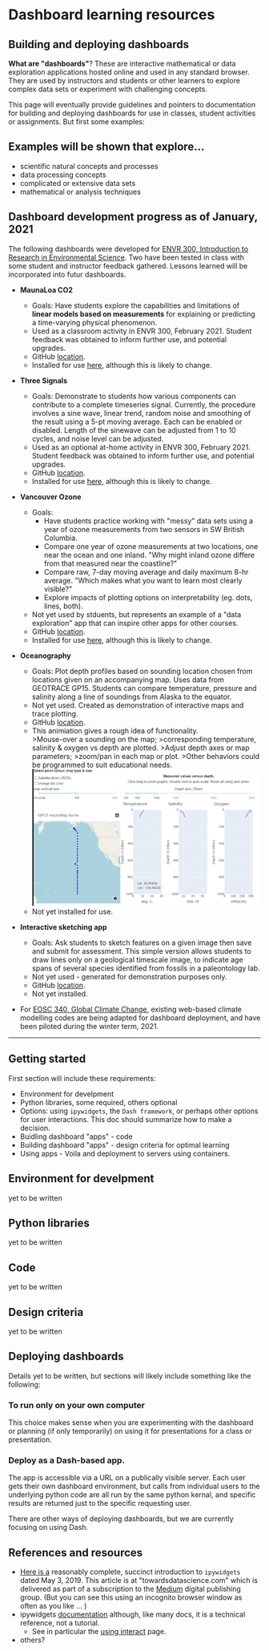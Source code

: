 # Dashboard learning resources

## Building and deploying dashboards

**What are "dashboards"**? These are interactive mathematical or data exploration applications hosted online and used in any standard browser. They are used by instructors and students or other learners to explore complex data sets or experiment with challenging concepts.

This page will eventually provide guidelines and pointers to documentation for building and deploying dashboards for use in classes, student activities or assignments. But first some examples:

## Examples will be shown that explore...

* scientific natural concepts and processes
* data processing concepts
* complicated or extensive data sets
* mathematical or analysis techniques

## Dashboard development progress as of January, 2021

The following dashboards were developed for [ENVR 300, Introduction to Research in Environmental Science](https://www.eoas.ubc.ca/academics/courses/envr300). Two have been tested in class with some student and instructor feedback gathered. Lessons learned will be incorporated into futur dashboards.
* **MaunaLoa CO2**
  * Goals: Have students explore the capabilities and limitations of **linear models based on measurements** for explaining or predicting a time-varying physical phenomenon.
  * Used as a classroom activity in ENVR 300, February 2021. Student feedback was obtained to inform further use, and potential upgrades.
  * GitHub [location](https://github.com/fhmjones/envr-300-monaloa).
  * Installed for use [here](https://hub.envr300.portal.eoas.ubc.ca/services/external/envr-300/monaloa/), although this is likely to change.

* **Three Signals**
  * Goals: Demonstrate to students how various components can contribute to a complete timeseries signal. Currently, the procedure involves a sine wave, linear trend, random noise and smoothing of the result using a 5-pt moving average. Each can be enabled or disabled. Length of the sinewave can be adjusted from 1 to 10 cycles, and noise level can be adjusted.
  * Used as an optional at-home activity in ENVR 300, February 2021. Student feedback was obtained to inform further use, and potential upgrades.
  * GitHub [location](https://github.com/fhmjones/envr-300-3signals).
  * Installed for use [here](https://hub.envr300.portal.eoas.ubc.ca/services/external/envr-300/three-signals/), although this is likely to change.

* **Vancouver Ozone**
  * Goals:
    - Have students practice working with "messy" data sets using a year of ozone measurements from two sensors in SW British Columbia.
    - Compare one year of ozone measurements at two locations, one near the ocean and one inland. "Why might inland ozone differe from that measured near the coastline?"
    - Compare raw, 7-day moving average and daily maximum 8-hr average. "Which makes what you want to learn most clearly visible?"
    - Explore impacts of plotting options on interpretability (eg. dots, lines, both).
  * Not yet used by stduents, but represents an example of a "data exploration" app that can inspire other apps for other courses.
  * GitHub [location](https://github.com/fhmjones/envr-300-ozone).
  * Installed for use [here](https://hub.envr300.portal.eoas.ubc.ca/services/external/envr-300/ozone/), although this is likely to change.

* **Oceanography**
  * Goals: Plot depth profiles based on sounding location chosen from locations given on an accompanying map. Uses data from GEOTRACE GP15. Students can compare temperature, pressure and salinity along a line of soundings from Alaska to the equator.
  * Not yet used. Created as demonstration of interactive maps and trace plotting.
  * GitHub [location](https://github.com/fhmjones/eosc-372).
  * This animiation gives a rough idea of functionality. <br> >Mouse-over a sounding on the map; >corresponding temperature, salinity & oxygen vs depth are plotted. >Adjust depth axes or map parameters; >zoom/pan in each map or plot. >Other behaviors could be programmed to suit educational needs.
  ![ocgydemo](ocgy-demo-02.gif "ocgy demo")
  * Not yet installed for use.

* **Interactive sketching app**
  * Goals: Ask students to sketch features on a given image then save and submit for assessment. This simple version allows students to draw lines only on a geological timescale image, to indicate age spans of several species identified from fossils in a paleontology lab.
  * Not yet used - generated for demonstration purposes only.
  * GitHub [location](https://github.com/fhmjones/dash_ImageAnnot01).
  * Not yet installed.
  
* For [EOSC 340, Global Climate Change](https://www.eoas.ubc.ca/academics/courses/eosc340), existing web-based climate modelling codes are being adapted for dashboard deployment, and have been piloted during the winter term, 2021.

---

## Getting started

First section will include these requirements:

* Environment for develpment
* Python libraries, some required, others optional
* Options: using `ipywidgets`, the `Dash framework`, or perhaps other options for user interactions. This doc should summarize how to make a decision.
* Buidling dashboard "apps" - code
* Building dashboard "apps" - design criteria for optimal learning
* Using apps - Voila and deployment to servers using containers.

## Environment for develpment

yet to be written

## Python libraries

yet to be written

## Code

yet to be written

## Design criteria

yet to be written

## Deploying dashboards

Details yet to be written, but sections will likely include something like the following:

### To run only on your own computer

This choice makes sense when you are experimenting with the dashboard or planning (if only temporarily) on using it for presentations for a class or presentation.

### Deploy as a Dash-based app.

The app is accessible via a URL on a publically visible server. Each user gets their own dashboard environment, but calls from individual users to the underlying python code are all run by the same python kernal, and specific results are returned just to the specific requesting user.

There are other ways of deploying dashboards, but we are currently focusing on using Dash.

## References and resources

* [Here is a](https://towardsdatascience.com/bring-your-jupyter-notebook-to-life-with-interactive-widgets-bc12e03f0916) reasonably complete, succinct introduction to `ipywidgets` dated May 3, 2019. This article is at "towardsdatascience.com" which is delivered as part of a subscription to the [Medium](https://medium.com/) digital publishing group. (But you can see this using an incognito browser window as often as you like ... )
* ipywidgets [documentation](https://ipywidgets.readthedocs.io/en/latest/) although, like many docs, it is a technical reference, not a tutorial. 
  * See in particular the [using interact](https://ipywidgets.readthedocs.io/en/latest/examples/Using%20Interact.html) page.
* others?
